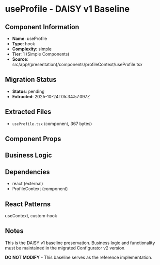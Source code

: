 # useProfile - DAISY v1 Baseline

## Component Information

- **Name**: useProfile
- **Type**: hook
- **Complexity**: simple
- **Tier**: 1 (Simple Components)
- **Source**: src/app/(presentation)/components/profileContext/useProfile.tsx

## Migration Status

- **Status**: pending
- **Extracted**: 2025-10-24T05:34:57.097Z

## Extracted Files

- `useProfile.tsx` (component, 367 bytes)

## Component Props



## Business Logic



## Dependencies

- react (external)
- ProfileContext (component)

## React Patterns

useContext, custom-hook

## Notes

This is the DAISY v1 baseline preservation. Business logic and functionality
must be maintained in the migrated Configurator v2 version.

**DO NOT MODIFY** - This baseline serves as the reference implementation.
